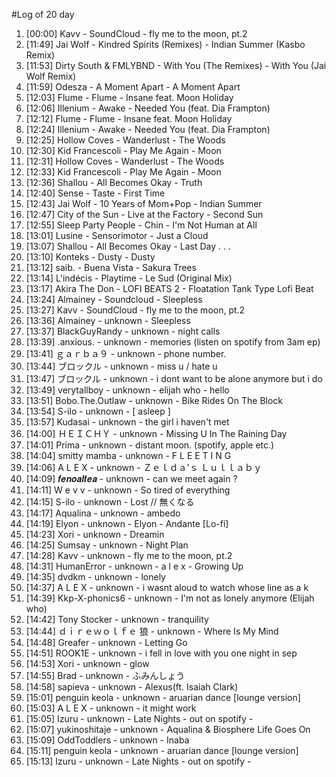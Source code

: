 #Log of 20 day

1. [00:00] Kavv - SoundCloud - fly me to the moon, pt.2
1. [11:49] Jai Wolf - Kindred Spirits (Remixes) - Indian Summer (Kasbo Remix)
1. [11:53] Dirty South & FMLYBND - With You (The Remixes) - With You (Jai Wolf Remix)
1. [11:59] Odesza - A Moment Apart - A Moment Apart
1. [12:03] Flume - Flume - Insane feat. Moon Holiday
1. [12:06] Illenium - Awake - Needed You (feat. Dia Frampton)
1. [12:12] Flume - Flume - Insane feat. Moon Holiday
1. [12:24] Illenium - Awake - Needed You (feat. Dia Frampton)
1. [12:25] Hollow Coves - Wanderlust - The Woods
1. [12:30] Kid Francescoli - Play Me Again - Moon
1. [12:31] Hollow Coves - Wanderlust - The Woods
1. [12:33] Kid Francescoli - Play Me Again - Moon
1. [12:36] Shallou - All Becomes Okay - Truth
1. [12:40] Sense - Taste - First Time
1. [12:43] Jai Wolf - 10 Years of Mom+Pop - Indian Summer
1. [12:47] City of the Sun - Live at the Factory - Second Sun
1. [12:55] Sleep Party People - Chin - I'm Not Human at All
1. [13:01] Lusine - Sensorimotor - Just a Cloud
1. [13:07] Shallou - All Becomes Okay - Last Day . . .
1. [13:10] Konteks - Dusty - Dusty
1. [13:12] saib. - Buena Vista - Sakura Trees
1. [13:14] L'indécis - Playtime - Le Sud (Original Mix)
1. [13:17] Akira The Don - LOFI BEATS 2 - Floatation Tank Type Lofi Beat
1. [13:24] Almainey - Soundcloud - Sleepless
1. [13:27] Kavv - SoundCloud - fly me to the moon, pt.2
1. [13:36] Almainey - unknown - Sleepless
1. [13:37] BlackGuyRandy - unknown - night calls
1. [13:39] .anxious. - unknown - memories (listen on spotify from 3am ep)
1. [13:41] ｇａｒｂａ９ - unknown - phone number.
1. [13:44] ブロックル - unknown - miss u / hate u
1. [13:47] ブロックル - unknown - i dont want to be alone anymore but i do
1. [13:49] verytallboy - unknown - elijah who - hello
1. [13:51] Bobo.The.Outlaw - unknown - Bike Rides On The Block
1. [13:54] S-ilo - unknown - [ asleep ]
1. [13:57] Kudasai - unknown - the girl i haven't met
1. [14:00] ＨＥＩＣＨＹ - unknown - Missing U In The Raining Day
1. [14:01] Prima - unknown - distant moon. (spotify, apple etc.)
1. [14:04] smitty mamba - unknown - F L E E T I N G
1. [14:06] A L E X - unknown - Ｚｅｌｄａ'ｓ  Ｌｕｌｌａｂｙ
1. [14:09] 𝒇𝒆𝒏𝒐𝒂𝒍𝒕𝒆𝒂 - unknown - can we meet again ?
1. [14:11] W e v v - unknown - So tired of everything
1. [14:15] S-ilo - unknown - Lost // 無くなる
1. [14:17] Aqualina - unknown - ambedo
1. [14:19] Elyon - unknown - Elyon - Andante [Lo-fi]
1. [14:23] Xori - unknown - Dreamin
1. [14:25] Sumsay - unknown - Night Plan
1. [14:28] Kavv - unknown - fly me to the moon, pt.2
1. [14:31] HumanError - unknown - a l e x - Growing Up
1. [14:35] dvdkm - unknown - lonely
1. [14:37] A L E X - unknown - i wasnt aloud to watch whose line as a k
1. [14:39] Kkp-X-phonics6 - unknown - I'm not as lonely anymore (Elijah who)
1. [14:42] Tony Stocker - unknown - tranquility
1. [14:44] ｄｉｒｅｗｏｌｆｅ 狼 - unknown - Where Is My Mind
1. [14:48] Greafer - unknown - Letting Go
1. [14:51] ROOK1E - unknown - i fell in love with you one night in sep
1. [14:53] Xori - unknown - glow
1. [14:55] Brad - unknown - ふみんしょう
1. [14:58] sapieva - unknown - Alexus(ft. Isaiah Clark)
1. [15:01] penguin keola - unknown - aruarian dance [lounge version]
1. [15:03] A L E X - unknown - it might work
1. [15:05] Izuru - unknown - Late Nights - out on spotify -
1. [15:07] yukinoshitaje - unknown - Aqualina & Biosphere Life Goes On
1. [15:09] OddToddlers - unknown - Inaba
1. [15:11] penguin keola - unknown - aruarian dance [lounge version]
1. [15:13] Izuru - unknown - Late Nights - out on spotify -
